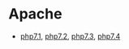 # Apache
* [php7.1](https://github.com/benlumia007/wp-4-docker-images/blob/master/apache2/7.1/Dockerfile), [php7.2](https://github.com/benlumia007/wp-4-docker-images/blob/master/apache2/7.2/Dockerfile), [php7.3](https://github.com/benlumia007/wp-4-docker-images/blob/master/apache2/7.3/Dockerfile), [php7.4](https://github.com/benlumia007/wp-4-docker-images/blob/master/apache2/7.1/Dockerfile)